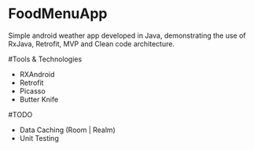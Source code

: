 # FoodMenuApp
Simple android weather app developed in Java, demonstrating the use of RxJava, Retrofit, MVP and Clean code architecture. 

#Tools & Technologies
- RXAndroid 
- Retrofit 
- Picasso 
- Butter Knife

#TODO
- Data Caching (Room | Realm)
- Unit Testing 
